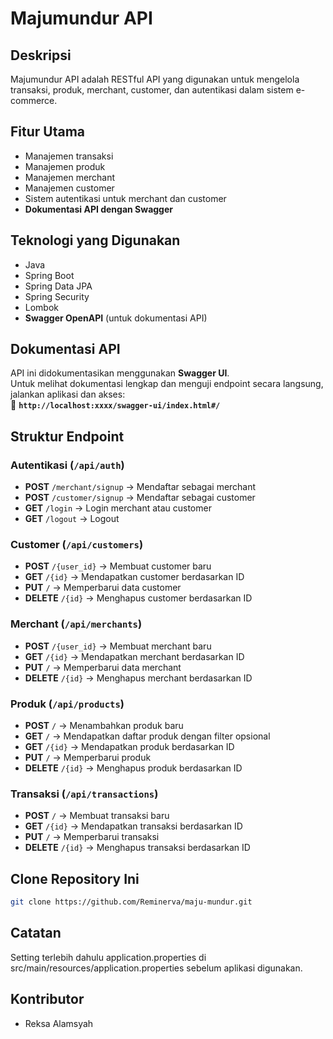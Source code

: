 # Majumundur API

## Deskripsi
Majumundur API adalah RESTful API yang digunakan untuk mengelola transaksi, produk, merchant, customer, dan autentikasi dalam sistem e-commerce.

## Fitur Utama
- Manajemen transaksi
- Manajemen produk
- Manajemen merchant
- Manajemen customer
- Sistem autentikasi untuk merchant dan customer
- **Dokumentasi API dengan Swagger**

## Teknologi yang Digunakan
- Java
- Spring Boot
- Spring Data JPA
- Spring Security
- Lombok
- **Swagger OpenAPI** (untuk dokumentasi API)

## Dokumentasi API
API ini didokumentasikan menggunakan **Swagger UI**.  
Untuk melihat dokumentasi lengkap dan menguji endpoint secara langsung, jalankan aplikasi dan akses:  
📌 **`http://localhost:xxxx/swagger-ui/index.html#/`**  

## Struktur Endpoint
### Autentikasi (`/api/auth`)
- **POST** `/merchant/signup` → Mendaftar sebagai merchant
- **POST** `/customer/signup` → Mendaftar sebagai customer
- **GET** `/login` → Login merchant atau customer
- **GET** `/logout` → Logout

### Customer (`/api/customers`)
- **POST** `/{user_id}` → Membuat customer baru
- **GET** `/{id}` → Mendapatkan customer berdasarkan ID
- **PUT** `/` → Memperbarui data customer
- **DELETE** `/{id}` → Menghapus customer berdasarkan ID

### Merchant (`/api/merchants`)
- **POST** `/{user_id}` → Membuat merchant baru
- **GET** `/{id}` → Mendapatkan merchant berdasarkan ID
- **PUT** `/` → Memperbarui data merchant
- **DELETE** `/{id}` → Menghapus merchant berdasarkan ID

### Produk (`/api/products`)
- **POST** `/` → Menambahkan produk baru
- **GET** `/` → Mendapatkan daftar produk dengan filter opsional
- **GET** `/{id}` → Mendapatkan produk berdasarkan ID
- **PUT** `/` → Memperbarui produk
- **DELETE** `/{id}` → Menghapus produk berdasarkan ID

### Transaksi (`/api/transactions`)
- **POST** `/` → Membuat transaksi baru
- **GET** `/{id}` → Mendapatkan transaksi berdasarkan ID
- **PUT** `/` → Memperbarui transaksi
- **DELETE** `/{id}` → Menghapus transaksi berdasarkan ID

## Clone Repository Ini
   ```sh
   git clone https://github.com/Reminerva/maju-mundur.git
   ```

## Catatan
   Setting terlebih dahulu application.properties di src/main/resources/application.properties sebelum aplikasi digunakan.

## Kontributor
- Reksa Alamsyah
